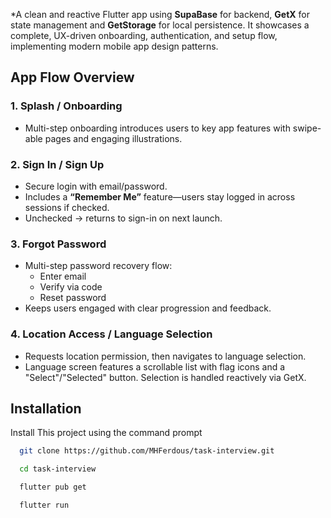 *A clean and reactive Flutter app using **SupaBase** for backend, **GetX** for state management and **GetStorage** for local persistence. It showcases a complete, UX-driven onboarding, authentication, and setup flow, implementing modern mobile app design patterns.

##  App Flow Overview

### 1. **Splash / Onboarding**
- Multi-step onboarding introduces users to key app features with swipe-able pages and engaging illustrations.

### 2. **Sign In / Sign Up**
- Secure login with email/password.
- Includes a **“Remember Me”** feature—users stay logged in across sessions if checked.
- Unchecked → returns to sign-in on next launch.

### 3. **Forgot Password**
- Multi-step password recovery flow:
    - Enter email
    - Verify via code
    - Reset password
- Keeps users engaged with clear progression and feedback.

### 4. **Location Access / Language Selection**
- Requests location permission, then navigates to language selection.
- Language screen features a scrollable list with flag icons and a "Select"/"Selected" button. Selection is handled reactively via GetX.

## Installation

Install This project using the command prompt

```bash
  git clone https://github.com/MHFerdous/task-interview.git
```
```bash
  cd task-interview
```
```bash
  flutter pub get
```
```bash
  flutter run
```
